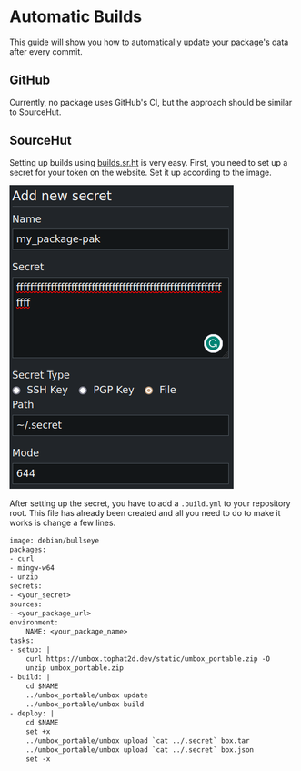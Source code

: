 # Automatic Builds

This guide will show you how to automatically update your package's data
after every commit.

## GitHub

Currently, no package uses GitHub's CI, but the approach should be similar
to SourceHut.

## SourceHut

Setting up builds using [builds.sr.ht](https://builds.sr.ht) is very easy.
First, you need to set up a secret for your token on the website. Set it up according to
the image.

![](/static/docs/maintainer/guides/02--secret-setup.png)

After setting up the secret, you have to add a `.build.yml` to your repository root.
This file has already been created and all you need to do to make it works is change a few lines.

```
image: debian/bullseye
packages:
- curl
- mingw-w64
- unzip
secrets:
- <your_secret>
sources:
- <your_package_url>
environment:
    NAME: <your_package_name>
tasks:
- setup: |
    curl https://umbox.tophat2d.dev/static/umbox_portable.zip -O
    unzip umbox_portable.zip
- build: |
    cd $NAME
    ../umbox_portable/umbox update
    ../umbox_portable/umbox build
- deploy: |
    cd $NAME
    set +x
    ../umbox_portable/umbox upload `cat ../.secret` box.tar
    ../umbox_portable/umbox upload `cat ../.secret` box.json
    set -x
```
